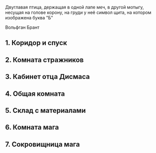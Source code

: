 Двуглавая птица, держащая в одной лапе меч, в другой мотыгу, несущая на голове корону, на груди у неё символ щита, на котором изображена буква "Б"

Вольфган Брант
## 1. Коридор и спуск

## 2. Комната стражников

## 3. Кабинет отца Дисмаса

## 4. Общая комната 

## 5. Склад с материалами

## 6. Комната мага

## 7. Сокровищница мага 